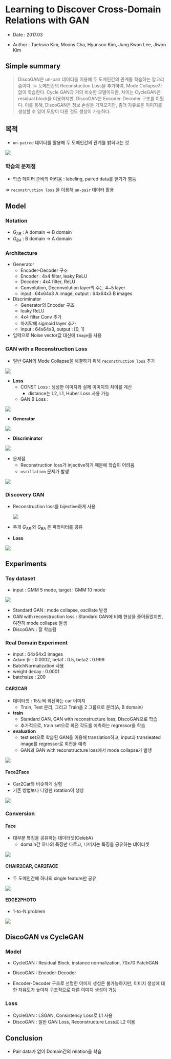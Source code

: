 # Learning to Discover Cross-Domain Relations with GAN

- Date : 2017.03

- Author : Taeksoo Kim, Moons Cha, Hyunsoo Kim, Jung Kwon Lee, Jiwon Kim



## Simple summary

>DiscoGAN은 un-pair 데이터을 이용해 두 도메인간의 관계를 학습하는 알고리즘이다. 두 도메인간의 Reconstuction Loss을 추가하여, Mode Collapse가 없이 학습한다. Cycle GAN과 거의 비슷한 모델이지만, 차이는 CycleGAN은 residual block을 이용하지만, DiscoGAN은 Encoder-Decoder 구조를 이뤘다. 이를 통해, DiscoGAN은 정보 손실을 가져오지만, 좀더 자유로운 이미지를 생성할 수 있어 모양이 다른 것도 생성이 가능하다.



## 목적

- `un-paired` 데이터를 활용해 두 도메인간의 관계를 밝혀내는 것

![](../../images/discogan_0.png)



### 학습의 문제점

- 학습 데이터 준비의 어려움 : labeling, paired data를 얻기가 힘듬

=> `reconstruction loss` 을 이용해 `un-pair` 데이터 활용



## Model

### Notation

- $G_{AB}$ : A domain -> B domain
- $G_{BA}$ : B domain -> A domain



### Architecture

- Generator 
  - Encoder-Decoder 구조
  - Encoder : 4x4 filter, leaky ReLU
  - Decoder : 4x4 filter, ReLU
  - Convolution, Deconvolution layer의 수는 4~5 layer
  - input : 64x64x3 A image, output : 64x64x3 B images
- Discriminator
  - Generator의 Encoder 구조
  - leaky ReLU
  - 4x4 filter Conv 추가
  - 마지막에 sigmoid layer 추가 
  - Input : 64x64x3, output : [0, 1]
- 입력으로 Noise vector값 대신에 `Image`을 사용



### GAN with a Reconstruction Loss

- 일반 GAN의 Mode Collapse을 해결하기 위해 `reconstruction loss` 추가

![](../../images/discogan_1.png)

- **Loss**
  - CONST Loss : 생성한 이미지와 실제 이미지의 차이를 계산
    - distance는 L2, L1, Huber Loss 사용 가능
  - GAN B Loss : 

![](../../images/discogan_2.png)

- **Generator**

![](../../images/discogan_3.png)

- **Discriminator**

![](../../images/discogan_4.png)



- 문제점
  - Reconstruction loss가 injective하기 때문에 학습이 어려움
  - `oscillation` 문제가 발생

![](../../images/discogan_5.png)



### Discovery GAN

- Reconstruction loss를 bijective하게 사용

  ![](../../images/discogan_6.png)

- 두개 $G_{AB}$ 와 $G_{BA}$ 은 파라미터를 공유
- **Loss**

![](../../images/discogan_7.png)



## Experiments

### Toy dataset

- input : GMM 5 mode, target : GMM 10 mode

![](../../images/discogan_8.png)

- Standard GAN : mode collapse, oscillate 발생
- GAN with reconstruction loss : Standard GAN에 비해 현상을 줄어들었지만, 여전히 mode collapse 발생
- DiscoGAN : 잘 학습됨



### Real Domain Experiment

- input : 64x64x3 images
- Adam (lr : 0.0002,  beta1 : 0.5, beta2 : 0.999
- BatchNormalization 사용
- weight decay : 0.0001 
- batchsize : 200



#### CAR2CAR

- 데이터셋 : 15도씩 회전하는 car 이미지
  - Train, Test 분리, 그리고 Train을 2 그룹으로 분리(A, B domain)
- **train**
  - Standard GAN, GAN with reconstructure loss, DiscoGAN으로 학습
  - 추가적으로, train set으로 회전 각도를 예측하는 regressor을 학습
- **evaluation**
  - test set으로 학습된 GAN을 이용해 translation하고, input과 transleated image를 regressor로 회전을 예측
  - GAN과 GAN with reconstructure loss에서 mode collapse가 발생

![](../../images/discogan_9.png)



#### Face2Face

- Car2Car와 비슷하게 실험
- 기존 방법보다 다양한 rotation이 생성

![](../../images/discogan_10.png)



### Conversion

#### Face

- 대부분 특징을 공유하는 데이터셋(CelebA)
  - domain간 하나의 특징만 다르고, 나머지는 특징을 공유하는 데이터셋

![](../../images/discogan_11.png)



#### CHAIR2CAR, CAR2FACE

- 두 도메인간에 하나의 single feature만 공유

![](../../images/discogan_13.png)



#### EDGE2PHOTO

- 1-to-N problem

![](../../images/discogan_12.png)



## DiscoGAN vs CycleGAN

### Model

- CycleGAN : Residual Block, instance normalization, 70x70 PatchGAN
- DiscoGAN : Encoder-Decoder

- Encoder-Decoder 구조로 선명한 이미지 생성은 불가능하지만, 이미지 생성에 대한 자유도가 높아져 구조적으로 다른 이미지 생성이 가능



### Loss

- CycleGAN : LSGAN, Consistency Loss로 L1 사용
- DiscoGAN : 일반 GAN Loss, Reconstructure Loss로 L2 이용



## Conclusion

- Pair data가 없이 Domain간의 relation을 학습